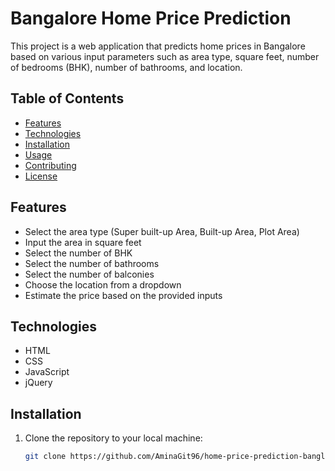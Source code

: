 # Bangalore Home Price Prediction

This project is a web application that predicts home prices in Bangalore based on various input parameters such as area type, square feet, number of bedrooms (BHK), number of bathrooms, and location.

## Table of Contents
- [Features](#features)
- [Technologies](#technologies)
- [Installation](#installation)
- [Usage](#usage)
- [Contributing](#contributing)
- [License](#license)

## Features
- Select the area type (Super built-up Area, Built-up Area, Plot Area)
- Input the area in square feet
- Select the number of BHK
- Select the number of bathrooms
- Select the number of balconies
- Choose the location from a dropdown
- Estimate the price based on the provided inputs

## Technologies
- HTML
- CSS
- JavaScript
- jQuery

## Installation
1. Clone the repository to your local machine:
   ```bash
   git clone https://github.com/AminaGit96/home-price-prediction-banglore-dataset-.git
